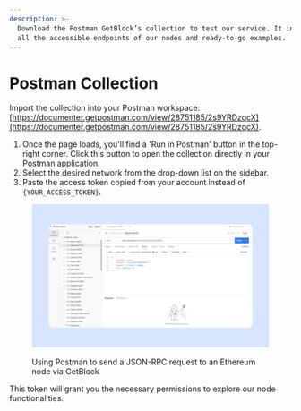 ```yaml
---
description: >-
  Download the Postman GetBlock’s collection to test our service. It includes
  all the accessible endpoints of our nodes and ready-to-go examples.
---
```


# Postman Collection

Import the collection into your Postman workspace: [https://documenter.getpostman.com/view/28751185/2s9YRDzqcX](https://documenter.getpostman.com/view/28751185/2s9YRDzqcX).

1. Once the page loads, you'll find a 'Run in Postman' button in the top-right corner. Click this button to open the collection directly in your Postman application.
2. Select the desired network from the drop-down list on the sidebar.
3. Paste the access token copied from your account instead of `{YOUR_ACCESS_TOKEN}`.

<figure><img src="../../.gitbook/assets/Docs_postman_light.svg" alt="Postman setup for Ethereum JSON-RPC request via GetBlock&#x27;s blockchain node"><figcaption><p>Using Postman to send a JSON-RPC request to an Ethereum node via GetBlock</p></figcaption></figure>

This token will grant you the necessary permissions to explore our node functionalities.

